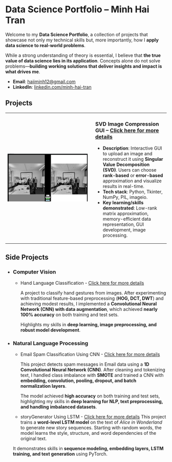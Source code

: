 # Data Science Portfolio – Minh Hai Tran

Welcome to my **Data Science Portfolio**, a collection of projects that showcase not only my technical skills but, more importantly, how I **apply data science to real-world problems**.  

While a strong understanding of theory is essential, I believe that **the true value of data science lies in its application**. Concepts alone do not solve problems—**building working solutions that deliver insights and impact is what drives me**.  

- **Email**: [haiiminh12@gmail.com](haiiminh12@gmail.com)
- **LinkedIn**: [linkedin.com/minh-hai-tran](https://www.linkedin.com/in/minh-hai-tran-19101b217/)

## Projects

<table>
<tr>
<td width="260">

<img src="https://github.com/minhhai1208/Portfolio-Data-Science/blob/main/Screenshot%202025-10-19%20090327.png" width="250" height="150">

</td>
<td>

### SVD Image Compression GUI – [Click here for more details](https://github.com/minhhai1208/SVD-with-GUI)

- **Description**: Interactive GUI to upload an image and reconstruct it using **Singular Value Decomposition (SVD)**. Users can choose **rank-based** or **error-based** approximation and visualize results in real-time.  
- **Tech stack**: Python, Tkinter, NumPy, PIL, imageio. 
- **Key learning/skills demonstrated**: Low-rank matrix approximation, memory-efficient data representation, GUI development, image processing.  

</td>
</tr>
</table>

## Side Projects

- ### Computer Vision
    - Hand Language Classification - [Click here for more details](https://github.com/minhhai1208/handLanguageClasstification/tree/main)  

      A project to classify hand gestures from images. After experimenting with traditional feature-based preprocessing (**HOG, DCT, DWT**) and achieving modest results, I implemented a **Convolutional Neural Network (CNN) with data augmentation**, which achieved **nearly 100% accuracy** on both training and test sets.  

      Highlights my skills in **deep learning, image preprocessing, and robust model development**.
      
- ### Natural Language Processing
    - Email Spam Classification Using CNN - [Click here for more details](https://github.com/minhhai1208/spamEmailDetection)  

      This project detects spam messages in Email data using a **1D Convolutional Neural Network (CNN)**. After cleaning and tokenizing text, I handled class imbalance with **SMOTE** and trained a CNN with **embedding, convolution, pooling, dropout, and batch normalization layers**.  

      The model achieved **high accuracy** on both training and test sets, highlighting my skills in **deep learning for NLP, text preprocessing, and handling imbalanced datasets**.  

    - storyGenerator Using LSTM - [Click here for more details](https://github.com/minhhai1208/storyGenerator/tree/main)
       This project trains a **word-level LSTM model** on the text of *Alice in Wonderland* to generate new story sequences. Starting with random words, the model learns the style, structure, and word dependencies of the original text.
      
  It demonstrates skills in **sequence modeling, embedding layers, LSTM training, and text generation** using PyTorch.
